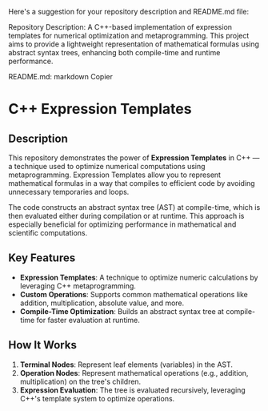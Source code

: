 
Here's a suggestion for your repository description and README.md file:

Repository Description:
A C++-based implementation of expression templates for numerical optimization and metaprogramming. This project aims to provide a lightweight representation of mathematical formulas using abstract syntax trees, enhancing both compile-time and runtime performance.

README.md:
markdown
Copier
# C++ Expression Templates

## Description
This repository demonstrates the power of **Expression Templates** in C++ — a technique used to optimize numerical computations using metaprogramming. Expression Templates allow you to represent mathematical formulas in a way that compiles to efficient code by avoiding unnecessary temporaries and loops.

The code constructs an abstract syntax tree (AST) at compile-time, which is then evaluated either during compilation or at runtime. This approach is especially beneficial for optimizing performance in mathematical and scientific computations.

## Key Features
- **Expression Templates**: A technique to optimize numeric calculations by leveraging C++ metaprogramming.
- **Custom Operations**: Supports common mathematical operations like addition, multiplication, absolute value, and more.
- **Compile-Time Optimization**: Builds an abstract syntax tree at compile-time for faster evaluation at runtime.

## How It Works
1. **Terminal Nodes**: Represent leaf elements (variables) in the AST.
2. **Operation Nodes**: Represent mathematical operations (e.g., addition, multiplication) on the tree's children.
3. **Expression Evaluation**: The tree is evaluated recursively, leveraging C++'s template system to optimize operations.
